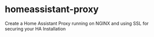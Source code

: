# homeassistant-proxy
Create a Home Assistant Proxy running on NGINX and using SSL for securing your HA Installation
